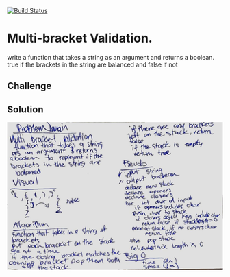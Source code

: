 [![Build Status](https://travis-ci.com/annaboyatyuk/data-structures-and-algorithms.svg?branch=master)](https://travis-ci.com/annaboyatyuk/data-structures-and-algorithms)


# Multi-bracket Validation.
write a function that takes a string as an argument and returns a boolean. true if the brackets in the string are balanced and false if not

## Challenge


## Solution
​![Getting Started](../../assets/multi-bracket-validation.jpg)